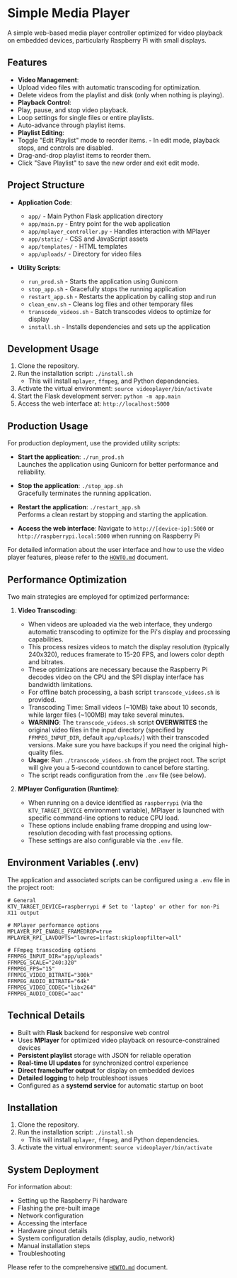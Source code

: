 # Simple Media Player

A simple web-based media player controller optimized for video playback on embedded devices, particularly Raspberry Pi with small displays.

## Features

-   **Video Management**:
   -   Upload video files with automatic transcoding for optimization.
   -   Delete videos from the playlist and disk (only when nothing is playing).
-   **Playback Control**:
   -   Play, pause, and stop video playback.
   -   Loop settings for single files or entire playlists.
   -   Auto-advance through playlist items.
-   **Playlist Editing**:
   -   Toggle "Edit Playlist" mode to reorder items.
      -   In edit mode, playback stops, and controls are disabled.
   -   Drag-and-drop playlist items to reorder them.
   -   Click "Save Playlist" to save the new order and exit edit mode.

## Project Structure

- **Application Code**: 
  - `app/` - Main Python Flask application directory
  - `app/main.py` - Entry point for the web application
  - `app/mplayer_controller.py` - Handles interaction with MPlayer
  - `app/static/` - CSS and JavaScript assets
  - `app/templates/` - HTML templates
  - `app/uploads/` - Directory for video files

- **Utility Scripts**:
  - `run_prod.sh` - Starts the application using Gunicorn
  - `stop_app.sh` - Gracefully stops the running application
  - `restart_app.sh` - Restarts the application by calling stop and run
  - `clean_env.sh` - Cleans log files and other temporary files
  - `transcode_videos.sh` - Batch transcodes videos to optimize for display
  - `install.sh` - Installs dependencies and sets up the application

## Development Usage

1.  Clone the repository.
2.  Run the installation script: `./install.sh`
    *   This will install `mplayer`, `ffmpeg`, and Python dependencies.
3.  Activate the virtual environment: `source videoplayer/bin/activate`
4.  Start the Flask development server: `python -m app.main`
5.  Access the web interface at: `http://localhost:5000`

## Production Usage

For production deployment, use the provided utility scripts:

- **Start the application**: `./run_prod.sh`  
  Launches the application using Gunicorn for better performance and reliability.
  
- **Stop the application**: `./stop_app.sh`  
  Gracefully terminates the running application.
  
- **Restart the application**: `./restart_app.sh`  
  Performs a clean restart by stopping and starting the application.
  
- **Access the web interface**: Navigate to `http://[device-ip]:5000` or `http://raspberrypi.local:5000` when running on Raspberry Pi

For detailed information about the user interface and how to use the video player features, please refer to the [`HOWTO.md`](HOWTO.md) document.

## Performance Optimization

Two main strategies are employed for optimized performance:

1.  **Video Transcoding**:
    *   When videos are uploaded via the web interface, they undergo automatic transcoding to optimize for the Pi's display and processing capabilities.
    *   This process resizes videos to match the display resolution (typically 240x320), reduces framerate to 15-20 FPS, and lowers color depth and bitrates.
    *   These optimizations are necessary because the Raspberry Pi decodes video on the CPU and the SPI display interface has bandwidth limitations.
    *   For offline batch processing, a bash script `transcode_videos.sh` is provided.
    *   Transcoding Time: Small videos (~10MB) take about 10 seconds, while larger files (~100MB) may take several minutes.
    *   **WARNING**: The `transcode_videos.sh` script **OVERWRITES** the original video files in the input directory (specified by `FFMPEG_INPUT_DIR`, default `app/uploads/`) with their transcoded versions. Make sure you have backups if you need the original high-quality files.
    *   **Usage**: Run `./transcode_videos.sh` from the project root. The script will give you a 5-second countdown to cancel before starting.
    *   The script reads configuration from the `.env` file (see below).

2.  **MPlayer Configuration (Runtime)**:
    *   When running on a device identified as `raspberrypi` (via the `KTV_TARGET_DEVICE` environment variable), MPlayer is launched with specific command-line options to reduce CPU load.
    *   These options include enabling frame dropping and using low-resolution decoding with fast processing options.
    *   These settings are also configurable via the `.env` file.

## Environment Variables (.env)

The application and associated scripts can be configured using a `.env` file in the project root:

```dotenv
# General
KTV_TARGET_DEVICE=raspberrypi # Set to 'laptop' or other for non-Pi X11 output

# MPlayer performance options
MPLAYER_RPI_ENABLE_FRAMEDROP=true
MPLAYER_RPI_LAVDOPTS="lowres=1:fast:skiploopfilter=all"

# FFmpeg transcoding options
FFMPEG_INPUT_DIR="app/uploads"
FFMPEG_SCALE="240:320"
FFMPEG_FPS="15"
FFMPEG_VIDEO_BITRATE="300k"
FFMPEG_AUDIO_BITRATE="64k"
FFMPEG_VIDEO_CODEC="libx264"
FFMPEG_AUDIO_CODEC="aac"
```

## Technical Details

-   Built with **Flask** backend for responsive web control
-   Uses **MPlayer** for optimized video playback on resource-constrained devices
-   **Persistent playlist** storage with JSON for reliable operation
-   **Real-time UI updates** for synchronized control experience
-   **Direct framebuffer output** for display on embedded devices
-   **Detailed logging** to help troubleshoot issues
-   Configured as a **systemd service** for automatic startup on boot

## Installation

1.  Clone the repository.
2.  Run the installation script: `./install.sh`
    *   This will install `mplayer`, `ffmpeg`, and Python dependencies.
3.  Activate the virtual environment: `source videoplayer/bin/activate`

## System Deployment

For information about:
- Setting up the Raspberry Pi hardware
- Flashing the pre-built image
- Network configuration
- Accessing the interface
- Hardware pinout details
- System configuration details (display, audio, network)
- Manual installation steps
- Troubleshooting

Please refer to the comprehensive [`HOWTO.md`](HOWTO.md) document.
